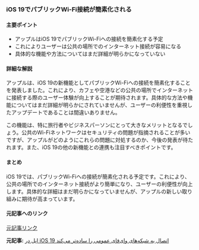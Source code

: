 ### iOS 19でパブリックWi-Fi接続が簡素化される

#### 主要ポイント
- アップルはiOS 19でパブリックWi-Fiへの接続を簡素化する予定
- これによりユーザーは公共の場所でのインターネット接続が容易になる
- 具体的な機能や方法についてはまだ詳細が明らかになっていない

#### 詳細な解説

アップルは、iOS 19の新機能としてパブリックWi-Fiへの接続を簡素化することを発表しました。これにより、カフェや空港などの公共の場所でインターネットに接続する際のユーザー体験が向上することが期待されます。具体的な方法や機能についてはまだ詳細が明らかにされていませんが、ユーザーの利便性を重視したアップデートであることは間違いありません。

この機能は、特に旅行者やビジネスパーソンにとって大きなメリットとなるでしょう。公共のWi-Fiネットワークはセキュリティの問題が指摘されることが多いですが、アップルがどのようにこれらの問題に対処するのか、今後の発表が待たれます。また、iOS 19の他の新機能との連携も注目すべきポイントです。

#### まとめ

iOS 19では、パブリックWi-Fiへの接続が簡素化される予定です。これにより、公共の場所でのインターネット接続がより簡単になり、ユーザーの利便性が向上します。具体的な詳細はまだ明らかになっていませんが、アップルの新しい取り組みに期待が高まっています。

#### 元記事へのリンク
[元記事リンク](記事のURL)

**元記事:** [اپل در iOS 19 اتصال به شبکه‌های وای‌فای عمومی را ساده‌تر می‌کند](https://digiato.com/app/ios19-easy-public-wifi-login)
